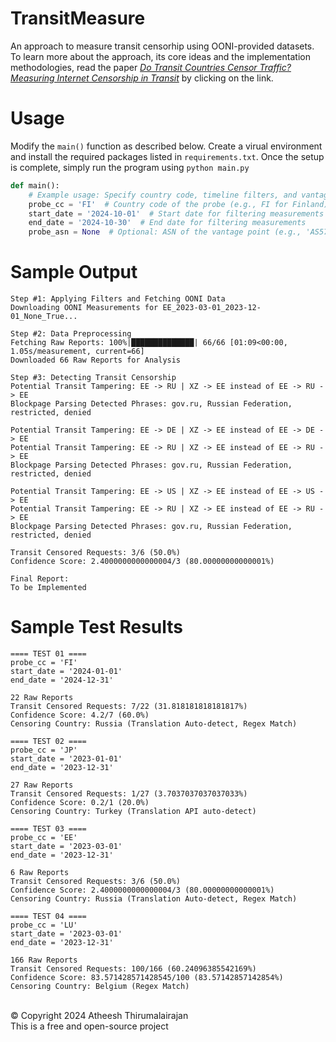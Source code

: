 # TransitMeasure
An approach to measure transit censorhip using OONI-provided datasets. To learn more about the approach, 
its core ideas and the implementation methodologies, read the paper [_Do Transit Countries Censor Traffic? Measuring Internet Censorship in Transit_](https://www.overleaf.com/read/xvrvzrwmkdsz#4f19ea)  by clicking on the link.

# Usage
Modify the `main()` function as described below. Create a virual environment and install the 
required packages listed in `requirements.txt`. Once the setup is complete, simply run the program
using `python main.py`

```python
def main():
    # Example usage: Specify country code, timeline filters, and vantage point ASN
    probe_cc = 'FI'  # Country code of the probe (e.g., FI for Finland)
    start_date = '2024-10-01'  # Start date for filtering measurements
    end_date = '2024-10-30'  # End date for filtering measurements
    probe_asn = None  # Optional: ASN of the vantage point (e.g., 'AS57043')
```

# Sample Output
```commandline
Step #1: Applying Filters and Fetching OONI Data
Downloading OONI Measurements for EE_2023-03-01_2023-12-01_None_True...

Step #2: Data Preprocessing
Fetching Raw Reports: 100%|██████████████| 66/66 [01:09<00:00,  1.05s/measurement, current=66]
Downloaded 66 Raw Reports for Analysis

Step #3: Detecting Transit Censorship
Potential Transit Tampering: EE -> RU | XZ -> EE instead of EE -> RU -> EE
Blockpage Parsing Detected Phrases: gov.ru, Russian Federation, restricted, denied

Potential Transit Tampering: EE -> DE | XZ -> EE instead of EE -> DE -> EE
Potential Transit Tampering: EE -> RU | XZ -> EE instead of EE -> RU -> EE
Blockpage Parsing Detected Phrases: gov.ru, Russian Federation, restricted, denied

Potential Transit Tampering: EE -> US | XZ -> EE instead of EE -> US -> EE
Potential Transit Tampering: EE -> RU | XZ -> EE instead of EE -> RU -> EE
Blockpage Parsing Detected Phrases: gov.ru, Russian Federation, restricted, denied

Transit Censored Requests: 3/6 (50.0%)
Confidence Score: 2.4000000000000004/3 (80.00000000000001%)

Final Report:
To be Implemented
```

# Sample Test Results
```
==== TEST 01 ====
probe_cc = 'FI'
start_date = '2024-01-01'
end_date = '2024-12-31'

22 Raw Reports
Transit Censored Requests: 7/22 (31.818181818181817%)
Confidence Score: 4.2/7 (60.0%)
Censoring Country: Russia (Translation Auto-detect, Regex Match)

==== TEST 02 ====
probe_cc = 'JP'                                                    
start_date = '2023-01-01'                                         
end_date = '2023-12-31'   

27 Raw Reports
Transit Censored Requests: 1/27 (3.7037037037037033%)
Confidence Score: 0.2/1 (20.0%)
Censoring Country: Turkey (Translation API auto-detect)

==== TEST 03 ====
probe_cc = 'EE'
start_date = '2023-03-01'
end_date = '2023-12-31'

6 Raw Reports
Transit Censored Requests: 3/6 (50.0%)
Confidence Score: 2.4000000000000004/3 (80.00000000000001%)
Censoring Country: Russia (Translation Auto-detect, Regex Match)

==== TEST 04 ====
probe_cc = 'LU'
start_date = '2023-03-01'
end_date = '2023-12-31'

166 Raw Reports
Transit Censored Requests: 100/166 (60.24096385542169%)
Confidence Score: 83.571428571428545/100 (83.57142857142854%)
Censoring Country: Belgium (Regex Match)
```

<br>
© Copyright 2024 Atheesh Thirumalairajan<br>
This is a free and open-source project
